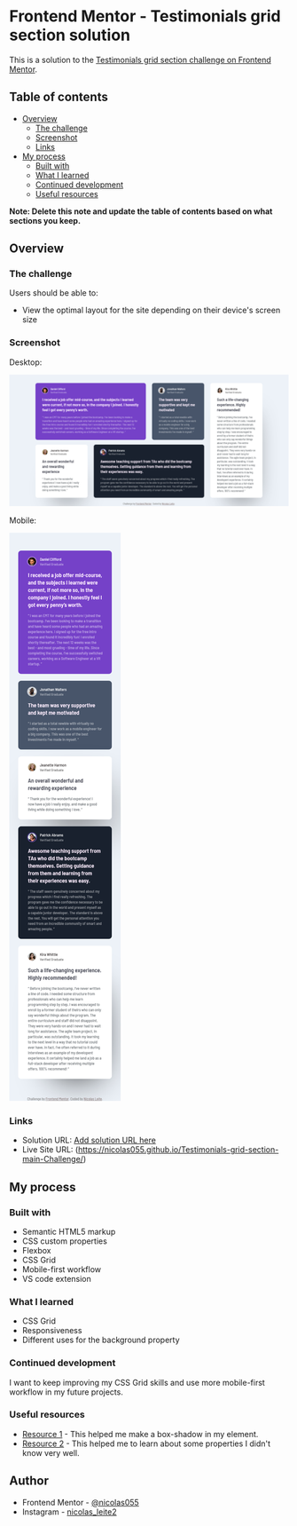 # Frontend Mentor - Testimonials grid section solution

This is a solution to the [Testimonials grid section challenge on Frontend Mentor](https://www.frontendmentor.io/challenges/testimonials-grid-section-Nnw6J7Un7).
## Table of contents

- [Overview](#overview)
  - [The challenge](#the-challenge)
  - [Screenshot](#screenshot)
  - [Links](#links)
- [My process](#my-process)
  - [Built with](#built-with)
  - [What I learned](#what-i-learned)
  - [Continued development](#continued-development)
  - [Useful resources](#useful-resources)

**Note: Delete this note and update the table of contents based on what sections you keep.**

## Overview

### The challenge

Users should be able to:

- View the optimal layout for the site depending on their device's screen size

### Screenshot

Desktop:

![](./Screenshots/Screenshot-Desktop.png)


Mobile:

![](./Screenshots/Screenshot-Mobile.png)

### Links

- Solution URL: [Add solution URL here](https://your-solution-url.com)
- Live Site URL: (https://nicolas055.github.io/Testimonials-grid-section-main-Challenge/)

## My process

### Built with

- Semantic HTML5 markup
- CSS custom properties
- Flexbox
- CSS Grid
- Mobile-first workflow
- VS code extension

### What I learned

- CSS Grid
- Responsiveness
- Different uses for the background property


### Continued development

I want to keep improving my CSS Grid skills and use more mobile-first workflow in my future projects.

### Useful resources

- [Resource 1](https://www.cssmatic.com) - This helped me make a box-shadow in my element.
- [Resource 2](https://www.w3schools.com) - This helped me to learn about some properties I didn't know very well.

## Author

- Frontend Mentor - [@nicolas055](https://www.frontendmentor.io/profile/nicolas55)
- Instagram - [nicolas_leite2](https://www.instagram.com/nicolas_leite2)


